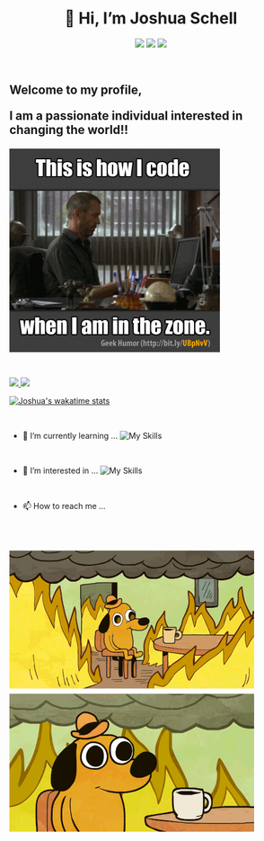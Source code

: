 <h1 align="center">👋 Hi, I’m Joshua Schell</h1>
<p align="center">
  <img src="https://img.shields.io/badge/Theoretically-Productive-brightgreen?style=for-the-badge" />
  <img src="https://img.shields.io/badge/Working On-Bettering Myself-important?style=for-the-badge" />
  <img src="https://img.shields.io/badge/STATUS-ALWAYS HUNGRY-red?style=for-the-badge" />
  </p>
<br/>

<p display="block">
  <p align="center">
  <h2><p align="left">Welcome to my profile,</p>
    <p align="left">I am a passionate individual interested in changing the world!!<p></h2> 
  </p>
  <img align="center" alt="coding how it's done" src="https://github.com/MobySchell/MobySchell/blob/master/github/giphy.gif" />
</p>

<br/>

<p align="left">
  <a href="https://github.com/MobySchell">
    <img height="180em" src="https://github-readme-stats.vercel.app/api?username=MobySchell&theme=buefy&show_icons=true" />
    <img height="180em" src="https://github-readme-stats.vercel.app/api/top-langs/?username=MobySchell&theme=buefy&layout=compact" />
  </a>
</p>

[![Joshua's wakatime stats](https://github-readme-stats.vercel.app/api/wakatime?username=mobyschell)](https://github.com/mobyschell/github-readme-stats)

<br/>

- 🌱 I’m currently learning ...
![My Skills](https://skillicons.dev/icons?i=react,git,github,mui)

<br/>

- 👀 I’m interested in ...
![My Skills](https://skillicons.dev/icons?i=flutter,mongodb,nodejs)

<br/>

- 📫 How to reach me ...

<br/>
<br/>
<br/>

<img align="center" alt="coding how it's done" src="https://github.com/MobySchell/MobySchell/blob/master/github/this is fine.gif" />

<!---
MobySchell/MobySchell is a ✨ special ✨ repository because its `README.md` (this file) appears on your GitHub profile.
You can click the Preview link to take a look at your changes.
--->
